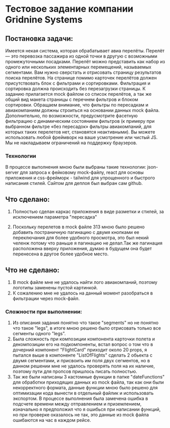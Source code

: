 # Тестовое задание компании Gridnine Systems

## Постановка задачи: 
Имеется некая система, которая обрабатывает авиа перелёты. Перелёт — это перевозка пассажира из одной точки в другую с возможными промежуточными посадками. Перелёт можно представить как набор из одного или нескольких элементарных перемещений, называемых сегментами. 
Вам нужно сверстать и отрисовать страницу результатов поиска перелётов. На странице помимо карточек перелётов должен присутствовать блок с фильтрами и сортировками. Фильтрация и сортировка должна происходить без перезагрузки страницы.
К заданию прилагается mock файлом со список перелётов, а так же общий вид макета страницы с перечнем фильтров и блоком сортировки.
Обращаем внимание, что фильтры по пересадкам и авиакомпаниям должны строиться на основании данных mock файла. Дополнительно, по возможности, предусмотрите фасетную фильтрацию с динамическим состоянием фильтров (к примеру при выбранном фильтре «без пересадок» фильтры авиакомпаний, для которых таких перелетов нет, становятся неактивными).
Вы можете использовать любой фреймворк на ваше усмотрение или чистый JS. 
Мы не накладываем ограничений на поддержку браузеров.

### Технологии

В процессе выполнения мною были выбраны такие технологии: json-server для запроса к фейковому mock-файлу, react для основы приложения и сss-фрейморк - tailwind для упрощенного и быстрого написания стилей. Сайтом для деплоя был выбран сам github. 


## Что сделано: 
1. Полностью сделан каркас приложения в виде разметки и стилей, за исключением параметра "пересадка"


3. Поскольку перелетов в mock файле 313 мною было решено добавить постраничную пагинацию с двумя кнопками ее переключания для более удобного просмотра, это был некий челенж потому что раньше я пагинацию не делал.Так же пагинация расположена вверху приложения, думаю в будущем она будет перенесена в другое более удобное место.

## Что не сделано:
1. В mock файле мне не удалось найти лого авиакомпаний, поэтому логотипы заменены пустой картинкой. 
2. К сожалению мне не удалось на данный момент разобраться в фильтрации через mock-файл. 

### Сложности при выполнении: 
1. Из описания задания понятно что такое "segments" но не понятно что такое "legs", в итоге мною решено было отрисовать только все сегменты одного "legs". 
2. Была сложность при композиции компонента карточки полета и декомпозиции его на подкомпоненты, встал вопрос о том что в дочерний компонент "FlightCard" приходит около 20 props, я пытался выше в компоненте "ListOfFlights" сделать 2 обьекта с двумя сегментами, и присвоить им поля двух сегментов, но в данном решении мне не удалось проверять поля на их наличие, поэтому пути для пропсов пришлось писать полностью. 
3. Так же были написаны 3 кастомные функции в папке "dateFunctions" для обработки приходящих данных из mock файла, так как они были некорректного формата, данные функции мною было решено для оптимизации кода вынести в отдельный файлик и использовать экспортом. В процессе выполнения была замечена ошибка в подсчете времени между отправлением и приземлением, изначально я предположил что я ошибься при написании функций, но при проверке оказалось не так, это данные из mock файла ошибаются на час в каждом рейсе.
